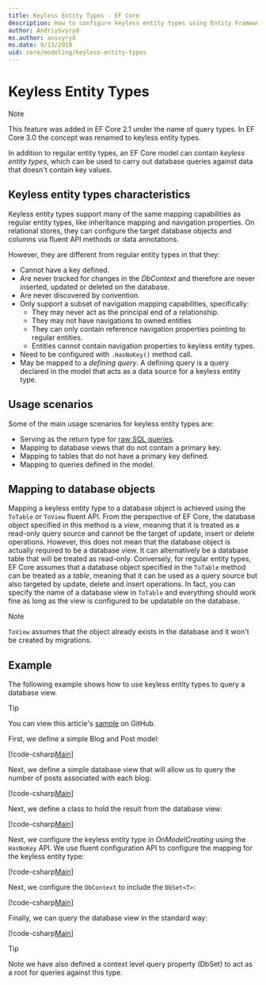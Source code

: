 ```yaml
---
title: Keyless Entity Types - EF Core
description: How to configure keyless entity types using Entity Framework Core
author: AndriySvyryd
ms.author: ansvyryd
ms.date: 9/13/2019
uid: core/modeling/keyless-entity-types
---
```

# Keyless Entity Types

> [!NOTE]
> This feature was added in EF Core 2.1 under the name of query types. In EF Core 3.0 the concept was renamed to keyless entity types.

In addition to regular entity types, an EF Core model can contain _keyless entity types_, which can be used to carry out database queries against data that doesn't contain key values.

## Keyless entity types characteristics

Keyless entity types support many of the same mapping capabilities as regular entity types, like inheritance mapping and navigation properties. On relational stores, they can configure the target database objects and columns via fluent API methods or data annotations.

However, they are different from regular entity types in that they:

- Cannot have a key defined.
- Are never tracked for changes in the _DbContext_ and therefore are never inserted, updated or deleted on the database.
- Are never discovered by convention.
- Only support a subset of navigation mapping capabilities, specifically:
  - They may never act as the principal end of a relationship.
  - They may not have navigations to owned entities
  - They can only contain reference navigation properties pointing to regular entities.
  - Entities cannot contain navigation properties to keyless entity types.
- Need to be configured with `.HasNoKey()` method call.
- May be mapped to a _defining query_. A defining query is a query declared in the model that acts as a data source for a keyless entity type.

## Usage scenarios

Some of the main usage scenarios for keyless entity types are:

- Serving as the return type for [raw SQL queries](xref:core/querying/raw-sql).
- Mapping to database views that do not contain a primary key.
- Mapping to tables that do not have a primary key defined.
- Mapping to queries defined in the model.

## Mapping to database objects

Mapping a keyless entity type to a database object is achieved using the `ToTable` or `ToView` fluent API. From the perspective of EF Core, the database object specified in this method is a _view_, meaning that it is treated as a read-only query source and cannot be the target of update, insert or delete operations. However, this does not mean that the database object is actually required to be a database view. It can alternatively be a database table that will be treated as read-only. Conversely, for regular entity types, EF Core assumes that a database object specified in the `ToTable` method can be treated as a _table_, meaning that it can be used as a query source but also targeted by update, delete and insert operations. In fact, you can specify the name of a database view in `ToTable` and everything should work fine as long as the view is configured to be updatable on the database.

> [!NOTE]
> `ToView` assumes that the object already exists in the database and it won't be created by migrations.

## Example

The following example shows how to use keyless entity types to query a database view.

> [!TIP]
> You can view this article's [sample](https://github.com/aspnet/EntityFramework.Docs/tree/master/samples/core/KeylessEntityTypes) on GitHub.

First, we define a simple Blog and Post model:

[!code-csharp[Main](../../../samples/core/KeylessEntityTypes/Program.cs#Entities)]

Next, we define a simple database view that will allow us to query the number of posts associated with each blog:

[!code-csharp[Main](../../../samples/core/KeylessEntityTypes/Program.cs#View)]

Next, we define a class to hold the result from the database view:

[!code-csharp[Main](../../../samples/core/KeylessEntityTypes/Program.cs#KeylessEntityType)]

Next, we configure the keyless entity type in _OnModelCreating_ using the `HasNoKey` API.
We use fluent configuration API to configure the mapping for the keyless entity type:

[!code-csharp[Main](../../../samples/core/KeylessEntityTypes/Program.cs#Configuration)]

Next, we configure the `DbContext` to include the `DbSet<T>`:

[!code-csharp[Main](../../../samples/core/KeylessEntityTypes/Program.cs#DbSet)]

Finally, we can query the database view in the standard way:

[!code-csharp[Main](../../../samples/core/KeylessEntityTypes/Program.cs#Query)]

> [!TIP]
> Note we have also defined a context level query property (DbSet) to act as a root for queries against this type.
